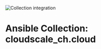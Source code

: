 ![Collection integration](https://github.com/ngine-io/ansible-collection-cloudscale/workflows/Collection%20integration/badge.svg)

Ansible Collection: cloudscale_ch.cloud
=======================================

